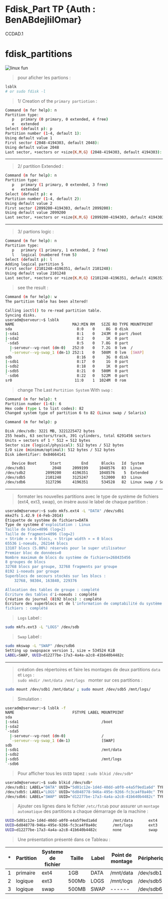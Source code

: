 # Fdisk_Part TP {Auth : BenABdejlilOmar} 
CCDAD.1
# fdisk_partitions
![linux fun](https://cdn.systweak.com/content/wp/systweakblogsnew/uploads_new/2019/10/Blog-Cover-Partition-Manager-Tools-for-Linux-and-Ubuntu-1.jpg)
> pour aficher les partions :
```bash
lsblk
# or sudo fdisk -l 
```
> 1/ Creation of the `primary partiotion` : 
```bash
Command (m for help): n
Partition type:
   p   primary (0 primary, 0 extended, 4 free)
   e   extended
Select (default p): p
Partition number (1-4, default 1): 
Using default value 1
First sector (2048-4194303, default 2048): 
Using default value 2048
Last sector, +sectors or +size{K,M,G} (2048-4194303, default 4194303): +1G
```
<hr>

> 2/ partition Extended : 
```bash
Command (m for help): n
Partition type:
   p   primary (1 primary, 0 extended, 3 free)
   e   extended
Select (default p): e
Partition number (1-4, default 2): 
Using default value 2
First sector (2099200-4194303, default 2099200): 
Using default value 2099200
Last sector, +sectors or +size{K,M,G} (2099200-4194303, default 4194303): +10M
```
<hr>

> 3/ partions logic : 
```bash
Command (m for help): n
Partition type:
   p   primary (1 primary, 1 extended, 2 free)
   l   logical (numbered from 5)
Select (default p): l
Adding logical partition 5
First sector (2101248-4196351, default 2101248): 
Using default value 2101248
Last sector, +sectors or +size{K,M,G} (2101248-4196351, default 4196351): +500M
```
> see the result : 
```bash
Command (m for help): w
The partition table has been altered!

Calling ioctl() to re-read partition table.
Syncing disks.
useradm@serveur:~$ lsblk
NAME                          MAJ:MIN RM   SIZE RO TYPE MOUNTPOINT
sda                             8:0    0     8G  0 disk 
|-sda1                          8:1    0   243M  0 part /boot
|-sda2                          8:2    0     1K  0 part 
`-sda5                          8:5    0   7.8G  0 part 
  |-serveur--vg-root (dm-0)   252:0    0   7.2G  0 lvm  /
  `-serveur--vg-swap_1 (dm-1) 252:1    0   508M  0 lvm  [SWAP]
sdb                             8:16   0     3G  0 disk 
|-sdb1                          8:17   0     1G  0 part 
|-sdb2                          8:18   0     1K  0 part 
|-sdb5                          8:21   0   500M  0 part 
`-sdb6                          8:22   0   522M  0 part 
sr0                            11:0    1  1024M  0 rom  
```
> change The Last `Partition System` With `swap` :
```bash
Command (m for help): t
Partition number (1-6): 6
Hex code (type L to list codes): 82
Changed system type of partition 6 to 82 (Linux swap / Solaris)

Command (m for help): p

Disk /dev/sdb: 3221 MB, 3221225472 bytes
255 heads, 63 sectors/track, 391 cylinders, total 6291456 sectors
Units = sectors of 1 * 512 = 512 bytes
Sector size (logical/physical): 512 bytes / 512 bytes
I/O size (minimum/optimal): 512 bytes / 512 bytes
Disk identifier: 0x84664141

   Device Boot      Start         End      Blocks   Id  System
/dev/sdb1            2048     2099199     1048576   83  Linux
/dev/sdb2         2099200     4196351     1048576    5  Extended
/dev/sdb5         2101248     3125247      512000   83  Linux
/dev/sdb6         3127296     4196351      534528   82  Linux swap / Solaris
```
<hr>

> formater les nouvelles partitions avec le type de système de fichiers (ext4, ext3, swap), on insère aussi le label de chaque partition :
```bash
useradm@serveur:~$ sudo mkfs.ext4 -L "DATA" /dev/sdb1
mke2fs 1.42.9 (4-Feb-2014)
Étiquette de système de fichiers=DATA
Type de système d'exploitation : Linux
Taille de bloc=4096 (log=2)
Taille de fragment=4096 (log=2)
« Stride » = 0 blocs, « Stripe width » = 0 blocs
65536 i-noeuds, 262144 blocs
13107 blocs (5.00%) réservés pour le super utilisateur
Premier bloc de données=0
Nombre maximum de blocs du système de fichiers=268435456
8 groupes de blocs
32768 blocs par groupe, 32768 fragments par groupe
8192 i-noeuds par groupe
Superblocs de secours stockés sur les blocs : 
	32768, 98304, 163840, 229376

Allocation des tables de groupe : complété                        
Écriture des tables d'i-noeuds : complété                        
Création du journal (8192 blocs) : complété
Écriture des superblocs et de l'information de comptabilité du système de
fichiers : complété
```
> `Logs` Label  :
```bash
sudo mkfs.ext3 -L "LOGS" /dev/sdb
```
> `Swap` Label : 
```bash
sudo mkswap -L "SWAP" /dev/sdb6
Setting up swapspace version 1, size = 534524 KiB
LABEL=SWAP, UUID=d12277be-17a3-4a4a-a2c8-41b640b4482c
```
<hr>

> création des répertoires et faire les montages de deux partitions `data` et `Logs` :<br>
`sudo mkdir /mnt/data /mnt/logs `
> monter sur ces partitions : 
```bash
sudo mount /dev/sdb1 /mnt/data/ ; sudo mount /dev/sdb5 /mnt/logs/
```
> Simulation :
```bash
useradm@serveur:~$ lsblk -f
NAME                          FSTYPE LABEL MOUNTPOINT
sda                                        
|-sda1                                     /boot
|-sda2                                     
`-sda5                                     
  |-serveur--vg-root (dm-0)                /
  `-serveur--vg-swap_1 (dm-1)              [SWAP]
sdb                                        
|-sdb1                                     /mnt/data
|-sdb2                                     
|-sdb5                                     /mnt/logs
`-sdb6                                     
```
> Pour afficher tous les `UUID` tapez : `sudo blkid /dev/sdb*`
```bash
useradm@serveur:~$ sudo blkid /dev/sdb*
/dev/sdb1: LABEL="DATA" UUID="5d01c12e-1d4d-40dd-a0f0-e4a5f9ed1a6d" TYPE="ext4" 
/dev/sdb5: LABEL="LOGS" UUID="6d848778-946a-495e-9266-fc3ca4f0a40c" TYPE="ext3" 
/dev/sdb6: LABEL="SWAP" UUID="d12277be-17a3-4a4a-a2c8-41b640b4482c" TYPE="swap" 
```
> Ajouter ces lignes dans le fichier `/etc/fstab` pour assurer un `montage automatique` des partitions a chaque démarrage de la machine : 
```bash
UUID=5d01c12e-1d4d-40dd-a0f0-e4a5f9ed1a6d       /mnt/data       ext4    default  0   0
UUID=6d848778-946a-495e-9266-fc3ca4f0a40c       /mnt/logs       ext3    default  0   0
UUID=d12277be-17a3-4a4a-a2c8-41b640b4482c       none            swap    default  0   0
```
> Une présentation présenté dans ce Tableau : 

|*|Partition|Systeme de fichier|Taille|Label|Point de montage|Péripherique|
|---|---|---|---|---|---|---|
|1|primaire|ext4|1GB|DATA|/mnt/data|/dev/sdb1|
|2|logique|ext3|500Mb|LOGS|/mnt/logs|/dev/sdb5|
|3|logique|swap|500MB|SWAP|------|/dev/sdb6|
